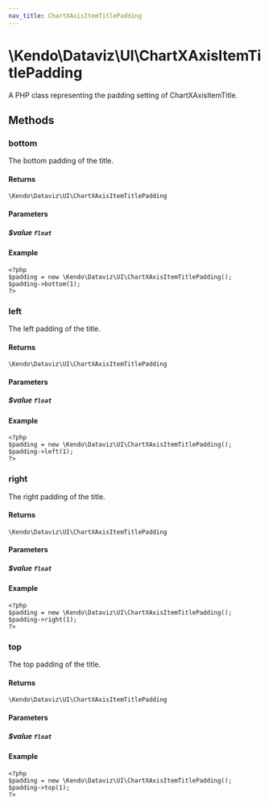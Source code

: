 ```yaml
---
nav_title: ChartXAxisItemTitlePadding
---
```


# \Kendo\Dataviz\UI\ChartXAxisItemTitlePadding

A PHP class representing the padding setting of ChartXAxisItemTitle.


## Methods

### bottom
The bottom padding of the title.

#### Returns
`\Kendo\Dataviz\UI\ChartXAxisItemTitlePadding`

#### Parameters

##### $value `float`



#### Example 
    <?php
    $padding = new \Kendo\Dataviz\UI\ChartXAxisItemTitlePadding();
    $padding->bottom(1);
    ?>

### left
The left padding of the title.

#### Returns
`\Kendo\Dataviz\UI\ChartXAxisItemTitlePadding`

#### Parameters

##### $value `float`



#### Example 
    <?php
    $padding = new \Kendo\Dataviz\UI\ChartXAxisItemTitlePadding();
    $padding->left(1);
    ?>

### right
The right padding of the title.

#### Returns
`\Kendo\Dataviz\UI\ChartXAxisItemTitlePadding`

#### Parameters

##### $value `float`



#### Example 
    <?php
    $padding = new \Kendo\Dataviz\UI\ChartXAxisItemTitlePadding();
    $padding->right(1);
    ?>

### top
The top padding of the title.

#### Returns
`\Kendo\Dataviz\UI\ChartXAxisItemTitlePadding`

#### Parameters

##### $value `float`



#### Example 
    <?php
    $padding = new \Kendo\Dataviz\UI\ChartXAxisItemTitlePadding();
    $padding->top(1);
    ?>

